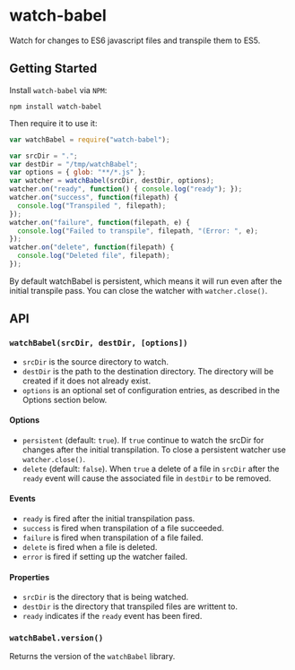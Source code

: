 # watch-babel

Watch for changes to ES6 javascript files and transpile them to ES5.

## Getting Started

Install `watch-babel` via `NPM`:

```
npm install watch-babel
```

Then require it to use it:

```js
var watchBabel = require("watch-babel");

var srcDir = ".";
var destDir = "/tmp/watchBabel";
var options = { glob: "**/*.js" };
var watcher = watchBabel(srcDir, destDir, options);
watcher.on("ready", function() { console.log("ready"); });
watcher.on("success", function(filepath) {
  console.log("Transpiled ", filepath);
});
watcher.on("failure", function(filepath, e) {
  console.log("Failed to transpile", filepath, "(Error: ", e);
});
watcher.on("delete", function(filepath) {
  console.log("Deleted file", filepath);
});
```

By default watchBabel is persistent, which means it will run even after the
initial transpile pass. You can close the watcher with `watcher.close()`.

## API

### `watchBabel(srcDir, destDir, [options])`

- `srcDir` is the source directory to watch.
- `destDir` is the path to the destination directory. The directory will be
  created if it does not already exist.
- `options` is an optional set of configuration entries, as described in the
  Options section below.

#### Options

- `persistent` (default: `true`). If `true` continue to watch the srcDir for
  changes after the initial transpilation. To close a persistent watcher use
  `watcher.close()`.
- `delete` (default: `false`). When `true` a delete of a file in `srcDir` after
  the `ready` event will cause the associated file in `destDir` to be removed.

#### Events

- `ready` is fired after the initial transpilation pass.
- `success` is fired when transpilation of a file succeeded.
- `failure` is fired when transpilation of a file failed.
- `delete` is fired when a file is deleted.
- `error` is fired if setting up the watcher failed.

#### Properties

- `srcDir` is the directory that is being watched.
- `destDir` is the directory that transpiled files are writtent to.
- `ready` indicates if the `ready` event has been fired.

### `watchBabel.version()`

Returns the version of the `watchBabel` library.
